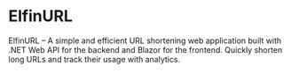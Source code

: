# ElfinURL
ElfinURL – A simple and efficient URL shortening web application built with .NET Web API for the backend and Blazor for the frontend. Quickly shorten long URLs and track their usage with analytics.
